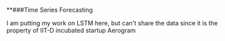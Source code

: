 **###Time Series Forecasting

I am putting my work on LSTM here, but can't share the data since it is the property of IIT-D incubated startup Aerogram
